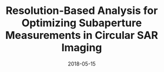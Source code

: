 ---
draft: false
doi: 10.1109/TIM.2018.2830756
title: Resolution-Based Analysis for Optimizing Subaperture Measurements in Circular SAR Imaging


publication_types:
  - "article-journal"
authors:
  - Baolong Wu
  - Yuan Gao
  - Mohammad Tayeb Ghasr
  - Reza Zoughi
publication: In *IEEE Transactions on Instrumentation and Measurement*
publication_short: In *IEEE Transactions on Instrumentation and Measurement*
featured: false
image:
  filename: featured
  focal_point: Smart
  preview_only: false
date: 2018-05-15
---